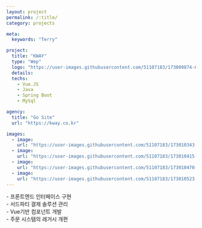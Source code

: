 ```yaml
---
layout: project
permalink: /:title/
category: projects

meta:
  keywords: "Terry"

project:
  title: "KWAY"
  type: "Wep"
  logo: "https://user-images.githubusercontent.com/51107183/173009874-6827a0f1-4c61-43f0-a3ce-e48061ed5d89.png"
  details:
  techs:
    - Vue.JS
    - Java
    - Spring Boot
    - MySql

agency:
  title: "Go Site"
  url: "https://kway.co.kr"

images:
  - image:
    url: "https://user-images.githubusercontent.com/51107183/173010343-6b2f57f1-a1bb-44ad-a063-f29ae1d121a3.png"
  - image:
    url: "https://user-images.githubusercontent.com/51107183/173010415-493c979a-917e-4d9c-885a-7436bb52503b.png"
  - image:
    url: "https://user-images.githubusercontent.com/51107183/173010470-944e9801-77a0-4be6-b5f6-6e9e68b54e8f.png"
  - image:
    url: "https://user-images.githubusercontent.com/51107183/173010523-ff95438b-9fe7-4446-9253-a87038d037f8.png"
---
```

<p>
- 프론트엔드 인터페이스 구현 <br>   
- 서드파티 결제 솔루션 관리   <br>
- Vue기반 컴포넌트 개발   <br>
- 주문 시스템의 레거시 개편  <br>
</p>